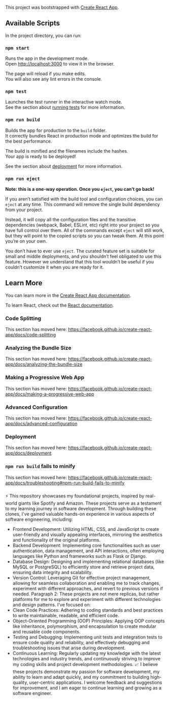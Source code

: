 This project was bootstrapped with [Create React App](https://github.com/facebook/create-react-app).

## Available Scripts

In the project directory, you can run:

### `npm start`

Runs the app in the development mode.<br />
Open [http://localhost:3000](http://localhost:3000) to view it in the browser.

The page will reload if you make edits.<br />
You will also see any lint errors in the console.

### `npm test`

Launches the test runner in the interactive watch mode.<br />
See the section about [running tests](https://facebook.github.io/create-react-app/docs/running-tests) for more information.

### `npm run build`

Builds the app for production to the `build` folder.<br />
It correctly bundles React in production mode and optimizes the build for the best performance.

The build is minified and the filenames include the hashes.<br />
Your app is ready to be deployed!

See the section about [deployment](https://facebook.github.io/create-react-app/docs/deployment) for more information.

### `npm run eject`

**Note: this is a one-way operation. Once you `eject`, you can’t go back!**

If you aren’t satisfied with the build tool and configuration choices, you can `eject` at any time. This command will remove the single build dependency from your project.

Instead, it will copy all the configuration files and the transitive dependencies (webpack, Babel, ESLint, etc) right into your project so you have full control over them. All of the commands except `eject` will still work, but they will point to the copied scripts so you can tweak them. At this point you’re on your own.

You don’t have to ever use `eject`. The curated feature set is suitable for small and middle deployments, and you shouldn’t feel obligated to use this feature. However we understand that this tool wouldn’t be useful if you couldn’t customize it when you are ready for it.

## Learn More

You can learn more in the [Create React App documentation](https://facebook.github.io/create-react-app/docs/getting-started).

To learn React, check out the [React documentation](https://reactjs.org/).

### Code Splitting

This section has moved here: https://facebook.github.io/create-react-app/docs/code-splitting

### Analyzing the Bundle Size

This section has moved here: https://facebook.github.io/create-react-app/docs/analyzing-the-bundle-size

### Making a Progressive Web App

This section has moved here: https://facebook.github.io/create-react-app/docs/making-a-progressive-web-app

### Advanced Configuration

This section has moved here: https://facebook.github.io/create-react-app/docs/advanced-configuration

### Deployment

This section has moved here: https://facebook.github.io/create-react-app/docs/deployment

### `npm run build` fails to minify

This section has moved here: https://facebook.github.io/create-react-app/docs/troubleshooting#npm-run-build-fails-to-minify


###
⚡ This repository showcases my foundational projects, inspired by real-world giants like Spotify and Amazon. These projects serve as a testament to my learning journey in software development. Through building these clones, I've gained valuable hands-on experience in various aspects of software engineering, including:
 * Frontend Development: Utilizing HTML, CSS, and JavaScript to create user-friendly and visually appealing interfaces, mirroring the aesthetics and functionality of the original platforms.
 * Backend Development: Implementing core functionalities such as user authentication, data management, and API interactions, often employing languages like Python and frameworks such as Flask or Django.
 * Database Design: Designing and implementing relational databases (like MySQL or PostgreSQL) to efficiently store and retrieve project data, ensuring data integrity and scalability.
 * Version Control: Leveraging Git for effective project management, allowing for seamless collaboration and enabling me to track changes, experiment with different approaches, and revert to previous versions if needed.
Paragraph 2:
These projects are not mere replicas, but rather platforms for me to explore and experiment with different technologies and design patterns. I've focused on:
 * Clean Code Practices: Adhering to coding standards and best practices to write maintainable, readable, and efficient code.
 * Object-Oriented Programming (OOP) Principles: Applying OOP concepts like inheritance, polymorphism, and encapsulation to create modular and reusable code components.
 * Testing and Debugging: Implementing unit tests and integration tests to ensure code quality and reliability, and effectively debugging and troubleshooting issues that arise during development.
 * Continuous Learning: Regularly updating my knowledge with the latest technologies and industry trends, and continuously striving to improve my coding skills and project development methodologies.
📈 I believe these projects demonstrate my passion for software development, my ability to learn and adapt quickly, and my commitment to building high-quality, user-centric applications. I welcome feedback and suggestions for improvement, and I am eager to continue learning and growing as a software engineer.

